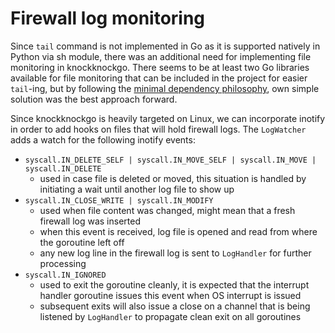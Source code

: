 # Firewall log monitoring

Since `tail` command is not implemented in Go as it is supported natively in Python via sh module, there was an additional need for implementing file monitoring in knockknockgo. There seems to be at least two Go libraries available for file monitoring that can be included in the project for easier `tail`-ing, but by following the [minimal dependency philosophy](LIBRARIES.md), own simple solution was the best approach forward.

Since knockknockgo is heavily targeted on Linux, we can incorporate inotify in order to add hooks on files that will hold firewall logs. The `LogWatcher` adds a watch for the following inotify events:
- `syscall.IN_DELETE_SELF | syscall.IN_MOVE_SELF | syscall.IN_MOVE | syscall.IN_DELETE`
  - used in case file is deleted or moved, this situation is handled by initiating a wait until another log file to show up
- `syscall.IN_CLOSE_WRITE | syscall.IN_MODIFY`
  - used when file content was changed, might mean that a fresh firewall log was inserted
  - when this event is received, log file is opened and read from where the goroutine left off
  - any new log line in the firewall log is sent to `LogHandler` for further processing
- `syscall.IN_IGNORED`
  - used to exit the goroutine cleanly, it is expected that the interrupt handler goroutine issues this event when OS interrupt is issued
  - subsequent exits will also issue a close on a channel that is being listened by `LogHandler` to propagate clean exit on all goroutines